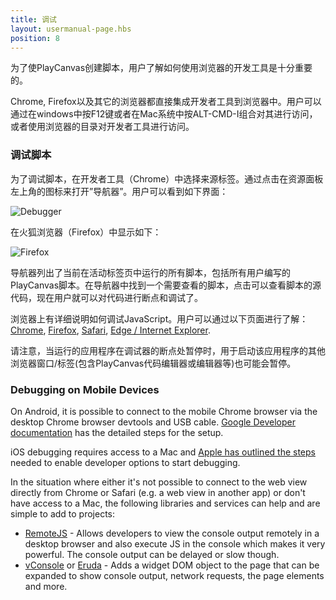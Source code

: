 ```yaml
---
title: 调试
layout: usermanual-page.hbs
position: 8
---
```


为了使PlayCanvas创建脚本，用户了解如何使用浏览器的开发工具是十分重要的。

Chrome, Firefox以及其它的浏览器都直接集成开发者工具到浏览器中。用户可以通过在windows中按F12键或者在Mac系统中按ALT-CMD-I组合对其进行访问，或者使用浏览器的目录对开发者工具进行访问。

### 调试脚本

为了调试脚本，在开发者工具（Chrome）中选择来源标签。通过点击在资源面板左上角的图标来打开”导航器”。用户可以看到如下界面：

![Debugger][1]

在火狐浏览器（Firefox）中显示如下：

![Firefox][2]

导航器列出了当前在活动标签页中运行的所有脚本，包括所有用户编写的PlayCanvas脚本。在导航器中找到一个需要查看的脚本，点击可以查看脚本的源代码，现在用户就可以对代码进行断点和调试了。

浏览器上有详细说明如何调试JavaScript。用户可以通过以下页面进行了解：[Chrome][3], [Firefox][4], [Safari][5], [Edge / Internet Explorer][6].

<div class="alert alert-info">
请注意，当运行的应用程序在调试器的断点处暂停时，用于启动该应用程序的其他浏览器窗口/标签(包含PlayCanvas代码编辑器或编辑器等)也可能会暂停。
</div>

### Debugging on Mobile Devices

On Android, it is possible to connect to the mobile Chrome browser via the desktop Chrome browser devtools and USB cable. [Google Developer documentation][7] has the detailed steps for the setup.

iOS debugging requires access to a Mac and [Apple has outlined the steps][8] needed to enable developer options to start debugging.

In the situation where either it's not possible to connect to the web view directly from Chrome or Safari (e.g. a web view in another app) or don't have access to a Mac, the following libraries and services can help and are simple to add to projects:

* [RemoteJS][9] - Allows developers to view the console output remotely in a desktop browser and also execute JS in the console which makes it very powerful. The console output can be delayed or slow though.
* [vConsole][10] or [Eruda][11] - Adds a widget DOM object to the page that can be expanded to show console output, network requests, the page elements and more.

[1]: /images/user-manual/scripting/debugging/chrome-debugger.jpg
[2]: /images/user-manual/scripting/debugging/firefox-debugger.jpg
[3]: https://developers.google.com/web/tools/chrome-devtools/javascript
[4]: https://developer.mozilla.org/en-US/docs/Tools/Debugger
[5]: https://developer.apple.com/safari/tools/
[6]: https://docs.microsoft.com/en-us/microsoft-edge/devtools-guide/debugger
[7]: https://developer.chrome.com/docs/devtools/remote-debugging/
[8]: https://webkit.org/web-inspector/enabling-web-inspector/
[9]: https://remotejs.com/
[10]: https://github.com/Tencent/vConsole
[11]: https://github.com/liriliri/eruda

